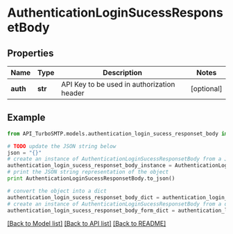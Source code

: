 # AuthenticationLoginSucessResponsetBody


## Properties

Name | Type | Description | Notes
------------ | ------------- | ------------- | -------------
**auth** | **str** | API Key to be used in authorization header | [optional] 

## Example

```python
from API_TurboSMTP.models.authentication_login_sucess_responset_body import AuthenticationLoginSucessResponsetBody

# TODO update the JSON string below
json = "{}"
# create an instance of AuthenticationLoginSucessResponsetBody from a JSON string
authentication_login_sucess_responset_body_instance = AuthenticationLoginSucessResponsetBody.from_json(json)
# print the JSON string representation of the object
print AuthenticationLoginSucessResponsetBody.to_json()

# convert the object into a dict
authentication_login_sucess_responset_body_dict = authentication_login_sucess_responset_body_instance.to_dict()
# create an instance of AuthenticationLoginSucessResponsetBody from a dict
authentication_login_sucess_responset_body_form_dict = authentication_login_sucess_responset_body.from_dict(authentication_login_sucess_responset_body_dict)
```
[[Back to Model list]](../README.md#documentation-for-models) [[Back to API list]](../README.md#documentation-for-api-endpoints) [[Back to README]](../README.md)


